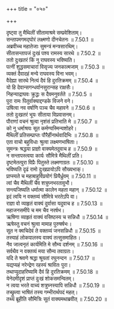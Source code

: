 +++
title = "०५०"

+++


  
दृष्ट्वा तु मैथिलीं सीतामाश्रमे सम्प्रवेशिताम्।  
सन्तापमगमद्घोरं लक्ष्मणो दीनचेतनः ॥ 7.50.1 ॥   
अब्रवीच्च महातेजाः सुमन्त्रं मन्त्रसारथिम्।  
सीतासन्तापजं दुःखं पश्य रामस्य सारथे ॥ 7.50.2 ॥   
ततो दुःखतरं किं नु राघवस्य भविष्यति।  
पत्नीं शुद्धसमाचारां विसृज्य जनकात्मजाम् ॥ 7.50.3 ॥   
व्यक्तं दैवादहं मन्ये राघवस्य विना भवम्।  
वैदेह्या सारथे नित्यं दैवं हि दुरतिक्रमम् ॥ 7.50.4 ॥   
यो हि देवान्सगन्धर्वानसुरान्सह राक्षसैः।  
निहन्याद्राघवः क्रुद्धः स दैवमनुवर्तते ॥ 7.50.5 ॥   
पुरा रामः पितुर्वाक्याद्दण्डके विजने वने।  
उषित्वा नव वर्षाणि पञ्च चैव महावने ॥ 7.50.6 ॥   
ततो दुःखतरं भूयः सीताया विप्रवासनम्।  
पौराणां वचनं श्रुत्वा नृशंसं प्रतिभाति मे ॥ 7.50.7 ॥   
को नु धर्माश्रयः सूत कर्मण्यस्मिन्यशोहरे।  
मैथिलीं प्रतिसम्प्राप्तः पौरैर्हीनार्थवादिभिः ॥ 7.50.8 ॥   
एता वाचो बहुविधाः श्रुत्वा लक्ष्मणभाषिताः।  
सुमन्त्रः श्रद्धया प्राज्ञो वाक्यमेतदुवाच ह ॥ 7.50.9 ॥   
न सन्तापस्त्वया कार्यः सौमित्रे मैथिलीं प्रति।  
दृष्टमेतत्पुरा विप्रैः पितुस्ते लक्ष्मणाग्रतः ॥ 7.50.10 ॥   
भविष्यति दृढं रामो दुःखप्रायोऽपि सौख्यभाक्।  
प्राप्स्यते च महाबाहुर्विप्रयोगं प्रियैर्ध्रुवम् ॥ 7.50.11 ॥   
त्वां चैव मैथिलीं चैव शत्रुघ्नभरतावुभौ।  
सन्त्यजिष्यति धर्मात्मा कालेन महता महान् ॥ 7.50.12 ॥   
इदं त्वयि न वक्तव्यं सौमित्रे भरतेऽपि वा।  
राज्ञा वो व्याहृतं वाक्यं दुर्वासा यदुवाच ह ॥ 7.50.13 ॥   
महाजनसमीपे च मम चैव नरर्षभ।  
ऋषिणा व्याहृतं वाक्यं वसिष्ठस्य च सन्निधौ ॥ 7.50.14 ॥   
ऋषेस्तु वचनं श्रुत्वा मामाह पुरुषर्षभः।  
सूत न क्वचिदेवं ते वक्तव्यं जनसन्निधौ ॥ 7.50.15 ॥   
तस्याहं लोकपालस्य वाक्यं तत्सुसमाहितः।  
नैव जात्वनृतं कार्यमिति मे सौम्य दर्शनम् ॥ 7.50.16 ॥   
सर्वथैव न वक्तव्यं मया सौम्य तवाग्रतः।  
यदि ते श्रवणे श्रद्धा श्रूयतां रघुनन्दन ॥ 7.50.17 ॥   
यद्यप्यहं नरेन्द्रेण रहस्यं श्रावितः पुरा।  
तथाप्युदाहरिष्यामि दैवं हि दुरतिक्रमम् ॥ 7.50.18 ॥   
येनेदमीदृशं प्राप्तं दुःखं शोकसमन्वितम्।  
न त्वया भरते वाच्यं शत्रुघ्नस्यापि सन्निधौ ॥ 7.50.19 ॥   
तच्छ्रुत्वा भाषितं तस्य गम्भीरार्थपदं महत्।  
तथ्यं ब्रूहीति सौमित्रिः सूतं वाक्यमथाब्रवीत् ॥ 7.50.20 ॥   
